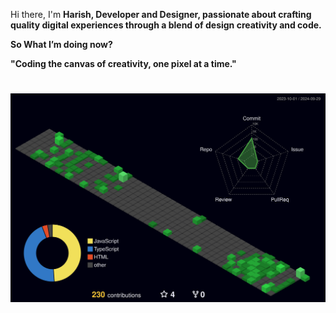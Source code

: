 <p>Hi there, I'm <b>Harish, Developer and Designer, passionate about crafting quality digital experiences through a blend of design creativity and code.

So What I’m doing now?

"Coding the canvas of creativity, one pixel at a time."</b></p>
#
![My GitHub Contributions](./profile-3d-contrib/profile-night-green.svg)
